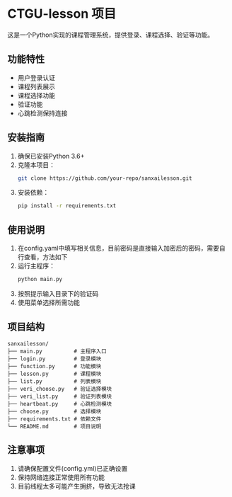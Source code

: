 # CTGU-lesson 项目

这是一个Python实现的课程管理系统，提供登录、课程选择、验证等功能。

## 功能特性

- 用户登录认证
- 课程列表展示
- 课程选择功能
- 验证功能
- 心跳检测保持连接

## 安装指南

1. 确保已安装Python 3.6+
2. 克隆本项目：
   ```bash
   git clone https://github.com/your-repo/sanxailesson.git
   ```
3. 安装依赖：
   ```bash
   pip install -r requirements.txt
   ```

## 使用说明

1. 在config.yaml中填写相关信息，目前密码是直接输入加密后的密码，需要自行查看，方法如下
2. 运行主程序：
   ```bash
   python main.py
   ```
3. 按照提示输入目录下的验证码
4. 使用菜单选择所需功能

## 项目结构

```
sanxailesson/
├── main.py          # 主程序入口
├── login.py         # 登录模块
├── function.py      # 功能模块
├── lesson.py        # 课程模块
├── list.py          # 列表模块
├── veri_choose.py   # 验证选择模块
├── veri_list.py     # 验证列表模块
├── heartbeat.py     # 心跳检测模块
├── choose.py        # 选择模块
├── requirements.txt # 依赖文件
└── README.md        # 项目说明
```

## 注意事项

1. 请确保配置文件(config.yml)已正确设置
2. 保持网络连接正常使用所有功能
3. 目前线程太多可能产生拥挤，导致无法抢课
